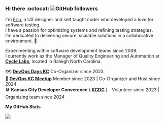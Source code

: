 ### **Hi there** :octocat: ![GitHub followers](https://img.shields.io/github/followers/exc304?style=social) 

I'm [Erin](https://linkedin.com/in/erin-crise), a UX designer and self taught coder who developed a love for software testing.  
I have a passion for optimizing systems and refining testing strategies.  
I’m dedicated to delivering secure, scalable solutions in a collaborative environment. 🚀  

Experimenting within software development teams since 2009.   
I currently work as the Manager of Quality Engineering and Automation at [**Cycle Labs**](https://cyclelabs.io/), located in Raleigh North Carolina.

🗺️ [**DevOps Days KC**](https://devopsdays.org/events/2025-kansas-city/welcome/) Co-Organizer since 2023  
🤝 [**DevOps KC Meetup**](https://www.meetup.com/devops-kansas-city/) Member since 2023 | Co-Organizer and Host since 2024  
🛠️ **Kansas City Developer Converence** ( [**KCDC**](https://www.kcdc.info/) ) - Volunteer since 2023 | Organizing team since 2024

**My GitHub Stats**
<p align="left"><img src="https://github-readme-stats.vercel.app/api/top-langs/?username=exc304&layout=compact&theme=react"/></p>
